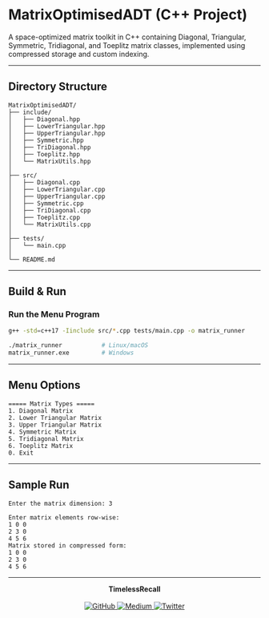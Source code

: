 # MatrixOptimisedADT (C++ Project)

A space-optimized matrix toolkit in C++ containing Diagonal, Triangular, Symmetric, Tridiagonal, and Toeplitz matrix classes, implemented using compressed storage and custom indexing.

---

## Directory Structure

```
MatrixOptimisedADT/
├── include/
│   ├── Diagonal.hpp
│   ├── LowerTriangular.hpp
│   ├── UpperTriangular.hpp
│   ├── Symmetric.hpp
│   ├── TriDiagonal.hpp
│   ├── Toeplitz.hpp
│   └── MatrixUtils.hpp
│
├── src/
│   ├── Diagonal.cpp
│   ├── LowerTriangular.cpp
│   ├── UpperTriangular.cpp
│   ├── Symmetric.cpp
│   ├── TriDiagonal.cpp
│   ├── Toeplitz.cpp
│   └── MatrixUtils.cpp
│
├── tests/
│   └── main.cpp
│
└── README.md
```

---

##  Build & Run

### Run the Menu Program

```bash
g++ -std=c++17 -Iinclude src/*.cpp tests/main.cpp -o matrix_runner

./matrix_runner           # Linux/macOS
matrix_runner.exe         # Windows
```

---

## Menu Options

```
===== Matrix Types =====
1. Diagonal Matrix
2. Lower Triangular Matrix
3. Upper Triangular Matrix
4. Symmetric Matrix
5. Tridiagonal Matrix
6. Toeplitz Matrix
0. Exit
```

---

## Sample Run

```
Enter the matrix dimension: 3

Enter matrix elements row-wise:
1 0 0
2 3 0
4 5 6
Matrix stored in compressed form:
1 0 0
2 3 0
4 5 6
```

---

<p align="center">
  <strong>TimelessRecall</strong><br>
  <br>
  <a href="https://github.com/TheTimelessRecall" target="_blank">
    <img src="https://img.shields.io/badge/GitHub-000000?style=for-the-badge&logo=github&logoColor=white" alt="GitHub" />
  </a>
  <a href="https://medium.com/@TimelessRecall" target="_blank">
    <img src="https://img.shields.io/badge/Medium-000000?style=for-the-badge&logo=medium&logoColor=white" alt="Medium" />
  </a>
  <a href="https://x.com/TimelessRecall" target="_blank">
    <img src="https://img.shields.io/badge/Twitter-1DA1F2?style=for-the-badge&logo=twitter&logoColor=white" alt="Twitter" />
  </a>
</p>